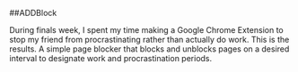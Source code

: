 ##ADDBlock 

During finals week, I spent my time making a Google Chrome Extension to stop my friend from procrastinating rather than actually do work. This is the results. A simple page blocker that blocks and unblocks pages on a desired interval to designate work and procrastination periods.
